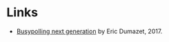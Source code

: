 # Links

* [Busypolling next generation](https://netdevconf.info/2.1/session.html?dumazet) by Eric Dumazet, 2017.
